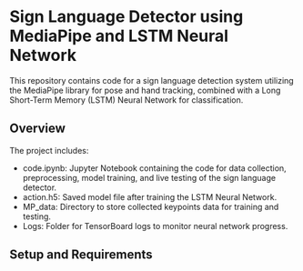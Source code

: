 # Sign Language Detector using MediaPipe and LSTM Neural Network
This repository contains code for a sign language detection system utilizing the MediaPipe library for pose and hand tracking, combined with a Long Short-Term Memory (LSTM) Neural Network for classification.

## Overview
The project includes:

- code.ipynb: Jupyter Notebook containing the code for data collection, preprocessing, model training, and live testing of the sign language detector.
- action.h5: Saved model file after training the LSTM Neural Network.
- MP_data: Directory to store collected keypoints data for training and testing.
- Logs: Folder for TensorBoard logs to monitor neural network progress.

## Setup and Requirements
